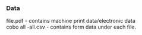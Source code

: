 ### Data

file<id>.pdf - contains machine print data/electronic data <br>
cobo all -all.csv - contains form data under each file.

